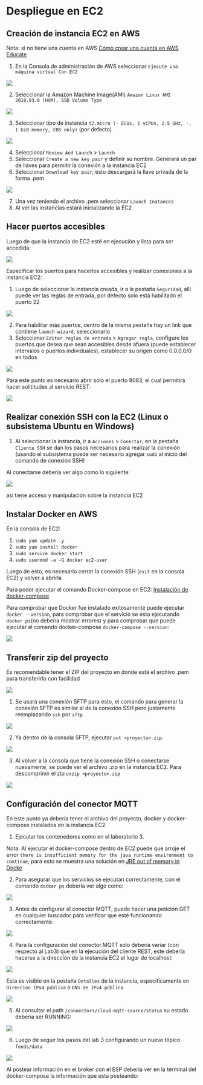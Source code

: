 # Despliegue en EC2

## Creación de instancia EC2 en AWS

Nota: si no tiene una cuenta en AWS [Cómo crear una cuenta en AWS Educate](https://www.youtube.com/watch?v=8DrcNddARLo&feature=youtu.be)

1. En la Consola de administración de AWS seleccionar ```Ejecute una máquina virtual
Con EC2``` 

![](img/1.jpg)

2. Seleccionar la Amazon Machine Image(AMI) ```Amazon Linux AMI 2018.03.0 (HVM), SSD Volume Type```

![](img/2.jpg)

3. Seleccionar tipo de instancia ```t2.micro (- ECUs, 1 vCPUs, 2.5 GHz, -, 1 GiB memory, EBS only)``` (por defecto)

![](img/3.jpg)

4. Seleccionar ```Review And Launch``` > ```Launch```
5. Seleccionar ```Create a new key pair``` y definir su nombre. Generará un par de llaves para permitir la conexión a la instancia EC2
6. Seleccionar ```Download key pair```, esto descargará la llave privada de la forma <keyName>.pem

![](img/4.jpg)

7. Una vez teniendo el archivo .pem seleccionar ```Launch Inatances```
8. Al ver las instancias estará inicializando la EC2

## Hacer puertos accesibles
Luego de que la instancia de EC2 esté en ejecución y lista para ser accedida:

![](img/5.jpg)

Especificar los puertos para hacerlos accesibles y realizar conexiones a la instancia EC2:
1. Luego de seleccionar la instancia creada, ir a la pestaña ```Seguridad```, allí puede ver las reglas de entrada, por defecto solo está habilitado el puerto 22

![](img/6.jpg)

2. Para habilitar más puertos, dentro de la misma pestaña hay un link que contiene ```launch-wizard```, seleccionarlo
3. Seleccionar ```Editar reglas de entrada``` > ```Agragar regla```, configure los puertos que desea que sean accesibles desde afuera (puede establecer intervalos o puertos individuales), establecer su origen como 0.0.0.0/0 en todos

![](img/7.jpg)

Para este punto es necesario abrir solo el puerto 8083, el cual permitirá hacer solititudes al servicio REST: 

![](img/8.jpg)

## Realizar conexión SSH con la EC2 (Linux o subsistema Ubuntu en Windows)
1. Al seleccionar la instancia, ir a ```Acciones``` > ```Conectar```, en la pestaña ```Cliente SSH``` se dan los pasos necesarios para realizar la conexión (usando el subsistema puede ser necesario agregar ```sudo``` al inicio del comando de conexión SSH)

Al conectarse debería ver algo como lo siguiente:

![](img/9.jpg)

así tiene acceso y manipulación sobre la instancia EC2

## Instalar Docker en AWS
En la consola de EC2:
1. ```sudo yum update -y```
2. ```sudo yum install docker```
3. ```sudo service docker start```
4. ```sudo usermod -a -G docker ec2-user```

Luego de esto, es necesario cerrar la conexión SSH (```exit``` en la consola EC2) y volver a abrirla

Para poder ejecutar el comando Docker-compose en EC2: [Instalación de docker-compose](https://docs.docker.com/compose/install/)

Para comprobar que Docker fue instalado exitosamente puede ejecutar ```docker --version```, para comprobar que el servicio se esta ejecutando ```docker ps```(no debería mostrar errores) y para comprobar que puede ejecutar el comando docker-compose ```docker-compose --version```:

![](img/10.jpg)

## Transferir zip del proyecto
Es recomendable tener el ZIP del proyecto en donde está el archivo .pem para transferirlo con facilidad

![](img/11.jpg)

1. Se usará una conexión SFTP para esto, el comando para generar la conexión SFTP es similar al de la conexión SSH pero justamente reemplazando ```ssh``` por ```sftp```

![](img/12.jpg)

2. Ya dentro de la consola SFTP, ejecutar ```put <proyecto>.zip```.

![](img/13.jpg)

3. Al volver a la consola que tiene la conexión SSH o conectarse nuevamente, se puede ver el archivo .zip en la instancia EC2. Para descomprimir el zip ```unzip <proyecto>.zip```

![](img/14.jpg)

## Configuración del conector MQTT
En este punto ya debería tener el archivo del proyecto, docker y docker-compose instalados en la instancia EC2.
1. Ejecutar los contenedores como en el laboratorio 3.

Nota: Al ejecutar el docker-compose dentro de EC2 puede que arroje el error ```there is insufficient memory for the java runtime environment to continue```, para esto se muestra una solución en [JRE out of memory in Docke](https://stackoverflow.com/questions/45129299/jre-out-of-memory-in-docker)

2. Para asegurar que los servicios se ejecutan correctamente, con el comando ```docker ps``` debería ver algo como:

![](img/17.jpg)

3. Antes de configurar el conector MQTT, puede hacer una petición GET en cualquier buscador para verificar que esté funcionando correctamente:

![](img/18.jpg)

4. Para la configuración del conector MQTT solo debería variar (con respecto al Lab3) que en la ejecución del cliente REST, este debería hacerse a la dirección de la instancia EC2 el lugar de localhost:

![](img/15.jpg)

Esta es visible en la pestaña ```Detalles``` de la instancia, específicamente en ```Dirección IPv4 pública``` o ```DNS de IPv4 pública```

![](img/16.jpg)

5. Al consultar el path ```/connectors/cloud-mqtt-source/status``` su estado debería ser RUNNING:

![](img/19.jpg)

6. Luego de seguir los pasos del lab 3 configurando un nuevo tópico ```feeds/data```

![](img/20.jpg)

Al postear información en el broker con el ESP debería ver en la terminal del docker-compose la información que esta posteando:

